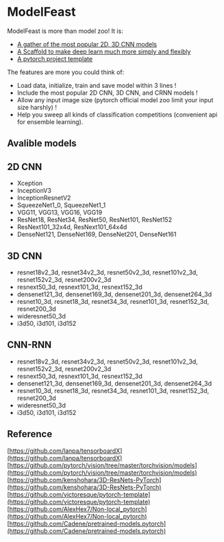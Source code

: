 # ModelFeast
ModelFeast is more than model zoo!
It is:
- [A gather of the most popular 2D, 3D CNN models](https://github.com/daili0015/ModelFeast#if-you-want-to-learn-classic-cnn-models)
- [A Scaffold to make deep learn much more simply and flexibly](https://github.com/daili0015/ModelFeast#if-you-want-to-train-model)
- [A pytorch project template](https://github.com/daili0015/ModelFeast#if-you-want-to-use-the-pytorch-project-template)

The features are more you could think of:
- Load data, initialize, train and save model within 3 lines !
- Include the most popular 2D CNN, 3D CNN, and CRNN models !
-  Allow any input image size (pytorch official model zoo limit your input size harshly) !
- Help you sweep all kinds of classification competitions (convenient api for ensemble learning).

## Avalible models
## 2D CNN
- Xception
- InceptionV3
- InceptionResnetV2
- SqueezeNet1_0, SqueezeNet1_1
- VGG11,  VGG13, VGG16, VGG19
- ResNet18, ResNet34, ResNet50, ResNet101, ResNet152
- ResNext101_32x4d, ResNext101_64x4d
- DenseNet121, DenseNet169, DenseNet201, DenseNet161

## 3D CNN
- resnet18v2_3d, resnet34v2_3d, resnet50v2_3d, resnet101v2_3d, resnet152v2_3d, resnet200v2_3d
- resnext50_3d, resnext101_3d, resnext152_3d
- densenet121_3d, densenet169_3d, densenet201_3d, densenet264_3d
- resnet10_3d, resnet18_3d, resnet34_3d, resnet101_3d, resnet152_3d, resnet200_3d
- wideresnet50_3d
- i3d50, i3d101, i3d152

## CNN-RNN
- resnet18v2_3d, resnet34v2_3d, resnet50v2_3d, resnet101v2_3d, resnet152v2_3d, resnet200v2_3d
- resnext50_3d, resnext101_3d, resnext152_3d
- densenet121_3d, densenet169_3d, densenet201_3d, densenet264_3d
- resnet10_3d, resnet18_3d, resnet34_3d, resnet101_3d, resnet152_3d, resnet200_3d
- wideresnet50_3d
- i3d50, i3d101, i3d152


## Reference
[https://github.com/lanpa/tensorboardX](https://github.com/lanpa/tensorboardX)
[https://github.com/pytorch/vision/tree/master/torchvision/models](https://github.com/pytorch/vision/tree/master/torchvision/models)
[https://github.com/kenshohara/3D-ResNets-PyTorch](https://github.com/kenshohara/3D-ResNets-PyTorch)
[https://github.com/victoresque/pytorch-template](https://github.com/victoresque/pytorch-template)
[https://github.com/AlexHex7/Non-local_pytorch](https://github.com/AlexHex7/Non-local_pytorch)
[https://github.com/Cadene/pretrained-models.pytorch](https://github.com/Cadene/pretrained-models.pytorch)